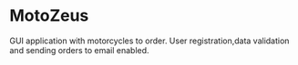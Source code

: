 # MotoZeus
GUI application with motorcycles to order.
User registration,data validation and sending orders to email enabled.

